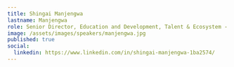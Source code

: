 ```yaml
---
title: Shingai Manjengwa
lastname: Manjengwa
role: Senior Director, Education and Development, Talent & Ecosystem - Mila, Quebec AI Institute
image: /assets/images/speakers/manjengwa.jpg
published: true
social:
  linkedin: https://www.linkedin.com/in/shingai-manjengwa-1ba2574/
---
```

